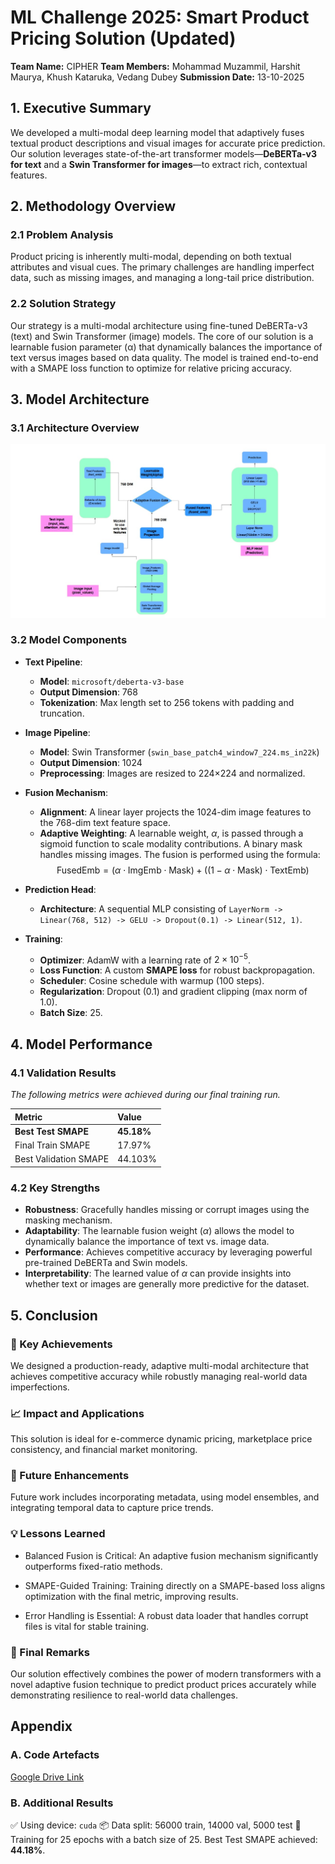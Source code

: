 # ML Challenge 2025: Smart Product Pricing Solution (Updated)

**Team Name:** CIPHER
**Team Members:** Mohammad Muzammil, Harshit Maurya, Khush Kataruka, Vedang Dubey
**Submission Date:** 13-10-2025


## 1. Executive Summary

We developed a multi-modal deep learning model that adaptively fuses textual product descriptions and visual images for accurate price prediction. Our solution leverages state-of-the-art transformer models—**DeBERTa-v3 for text** and a **Swin Transformer for images**—to extract rich, contextual features. 


## 2. Methodology Overview

### 2.1 Problem Analysis

Product pricing is inherently multi-modal, depending on both textual attributes and visual cues. The primary challenges are handling imperfect data, such as missing images, and managing a long-tail price distribution.

### 2.2 Solution Strategy

Our strategy is a multi-modal architecture using fine-tuned DeBERTa-v3 (text) and Swin Transformer (image) models. The core of our solution is a learnable fusion parameter (α) that dynamically balances the importance of text versus images based on data quality. The model is trained end-to-end with a SMAPE loss function to optimize for relative pricing accuracy.


## 3. Model Architecture

### 3.1 Architecture Overview
![Product Example](model_arc.jpg)

### 3.2 Model Components

-   **Text Pipeline**:
    -   **Model**: `microsoft/deberta-v3-base`
    -   **Output Dimension**: 768
    -   **Tokenization**: Max length set to 256 tokens with padding and truncation.

-   **Image Pipeline**:
    -   **Model**: Swin Transformer (`swin_base_patch4_window7_224.ms_in22k`)
    -   **Output Dimension**: 1024
    -   **Preprocessing**: Images are resized to 224×224 and normalized.

-   **Fusion Mechanism**:
    -   **Alignment**: A linear layer projects the 1024-dim image features to the 768-dim text feature space.
    -   **Adaptive Weighting**: A learnable weight, $\alpha$, is passed through a sigmoid function to scale modality contributions. A binary mask handles missing images. The fusion is performed using the formula:
        $$\text{FusedEmb} = (\alpha \cdot \text{ImgEmb} \cdot \text{Mask}) + ((1 - \alpha \cdot \text{Mask}) \cdot \text{TextEmb})$$

-   **Prediction Head**:
    -   **Architecture**: A sequential MLP consisting of `LayerNorm -> Linear(768, 512) -> GELU -> Dropout(0.1) -> Linear(512, 1)`.

-   **Training**:
    -   **Optimizer**: AdamW with a learning rate of $2 \times 10^{-5}$.
    -   **Loss Function**: A custom **SMAPE loss** for robust backpropagation.
    -   **Scheduler**: Cosine schedule with warmup (100 steps).
    -   **Regularization**: Dropout (0.1) and gradient clipping (max norm of 1.0).
    -   **Batch Size**: 25.


## 4. Model Performance

### 4.1 Validation Results

*The following metrics were achieved during our final training run.*

| Metric | Value |
| :--- | :--- |
| **Best Test SMAPE** | **45.18%** |
| Final Train SMAPE | 17.97% |
| Best Validation SMAPE | 44.103% |

### 4.2 Key Strengths

-   **Robustness**: Gracefully handles missing or corrupt images using the masking mechanism.
-   **Adaptability**: The learnable fusion weight ($\alpha$) allows the model to dynamically balance the importance of text vs. image data.
-   **Performance**: Achieves competitive accuracy by leveraging powerful pre-trained DeBERTa and Swin models.
-   **Interpretability**: The learned value of $\alpha$ can provide insights into whether text or images are generally more predictive for the dataset.


## 5. Conclusion

### 🎯 Key Achievements

We designed a production-ready, adaptive multi-modal architecture that achieves competitive accuracy while robustly managing real-world data imperfections.

### 📈 Impact and Applications

This solution is ideal for e-commerce dynamic pricing, marketplace price consistency, and financial market monitoring.

### 🔮 Future Enhancements

Future work includes incorporating metadata, using model ensembles, and integrating temporal data to capture price trends.

### 💡 Lessons Learned

- Balanced Fusion is Critical: An adaptive fusion mechanism significantly outperforms fixed-ratio methods.

- SMAPE-Guided Training: Training directly on a SMAPE-based loss aligns optimization with the final metric, improving results.

- Error Handling is Essential: A robust data loader that handles corrupt files is vital for stable training.

### 🚀 Final Remarks

Our solution effectively combines the power of modern transformers with a novel adaptive fusion technique to predict product prices accurately while demonstrating resilience to real-world data challenges.


## Appendix

### A. Code Artefacts
[Google Drive Link](https://drive.google.com/drive/folders/1kGa_De2G-7vnz4eAdsj-smvfBJp3NYqW?usp=sharing)

### B. Additional Results

✅ Using device: `cuda`
📦 Data split: 56000 train, 14000 val, 5000 test
🚀 Training for 25 epochs with a batch size of 25. Best Test SMAPE achieved: **44.18%**.